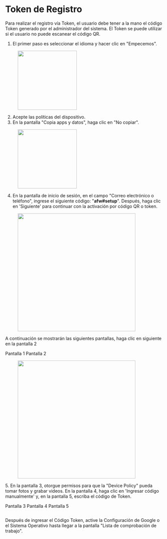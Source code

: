 # Token de Registro

Para realizar el registro vía Token, el usuario debe tener a la mano el código Token generado por el administrador del sistema. El Token se puede utilizar si el usuario no puede escanear el código QR.

1. El primer paso es seleccionar el idioma y hacer clic en "Empecemos".

<figure><img src="https://lh7-us.googleusercontent.com/G1Hdshtlp7nJ5qOZxWuXpn1i4ZEg8aXU2X0liAQWBQRUPZAvYEmOcmLwkCCgnToCjgGzpMC6WksNILG_xsf9IW69syPBpNFtIXNSwMhsUAkl_7DPCFTGJAwb2PhKWX1uAMBcCHeFVepa" alt="" width="188"><figcaption></figcaption></figure>

2. Acepte las políticas del dispositivo.
3. En la pantalla "Copia apps y datos", haga clic en "No copiar".

<figure><img src="https://lh7-us.googleusercontent.com/scmg87QKyL-KsAAHGfOHQUimuTKnyl2wVo0cxPzpHioqhVP_cm6McgFkImEwu-VmSLeKQu4RhhU0viobQb5WWirrE5kOhLwxZ0lTgjbwS5dRsY-FI2zbc1rtcoXO9izfrbyDZOr1WwqK" alt="" width="188"><figcaption></figcaption></figure>

4. En la pantalla de inicio de sesión, en el campo "Correo electrónico o teléfono", ingrese el siguiente código: "**afw#setup**". Después, haga clic en 'Siguiente' para continuar con la activación por código QR o token.

<figure><img src="https://lh7-us.googleusercontent.com/CV1Ga2YO0LbqkPSyHcJYaqcTSzbmzyHWcABpr6VRk6C5BrPmh-x25fCmaaLbPTbrXD35e7S4sgWqObuBosvpI7nRDmfX5NVmtXzlOcI__CudohofLhTTj0KbK1XB7rk_00uik5EZGOpz" alt="" width="375"><figcaption></figcaption></figure>

A continuación se mostrarán las siguientes pantallas, haga clic en siguiente en la pantalla 2

&#x20;                                           Pantalla 1                              Pantalla 2

<figure><img src="https://lh7-us.googleusercontent.com/iZXNqgikm7ZbiaaCab2m9c1uH2gNvbfA2on5djpUSiJi4AZso161gIj3B_AMC-n7GjTu790A2usucsSPixm1nq5mqhAShjJtG-n2Qv_2YsVN72tdgmtmDl-F_f56_3AiDTCsRoL3n3vU" alt="" width="375"><figcaption></figcaption></figure>

5\. En la pantalla 3, otorgue permisos para que la "Device Policy" pueda tomar fotos y grabar videos. En la pantalla 4, haga clic en 'Ingresar código manualmente' y, en la pantalla 5, escriba el código de Token.

&#x20;             Pantalla 3                                 Pantalla 4                                Pantalla 5

<figure><img src="https://lh7-us.googleusercontent.com/a-XekrXOvPzkfTHC93Pqh417xH65q996R7pvWpRQ-riFYsR1atjJ5pFi_hEbm88z3cU-3_i4IadxXsn8rf8KHdPWPVXCd86n8yQSKzSRL2pnxBaVDvFialtEl1WsI0TJ_1McbzlogMxl" alt=""><figcaption></figcaption></figure>

Después de ingresar el Código Token, active la Configuración de Google o el Sistema Operativo hasta llegar a la pantalla "Lista de comprobación de trabajo".
